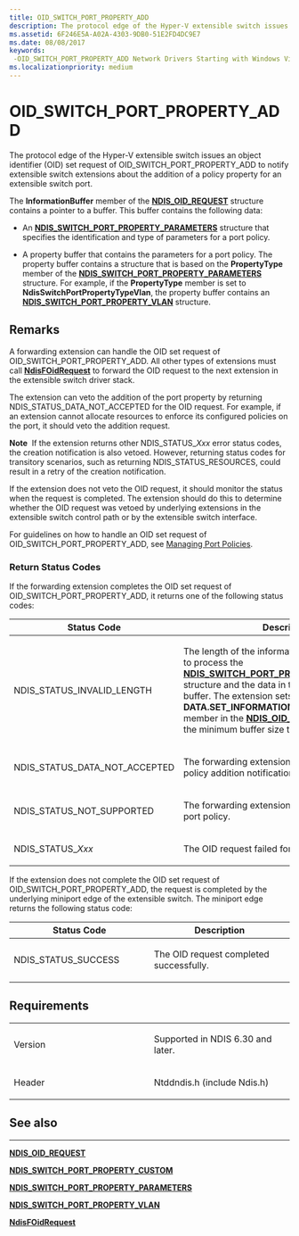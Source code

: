```yaml
---
title: OID_SWITCH_PORT_PROPERTY_ADD
description: The protocol edge of the Hyper-V extensible switch issues an object identifier (OID) set request of OID_SWITCH_PORT_PROPERTY_ADD to notify extensible switch extensions about the addition of a policy property for an extensible switch port.
ms.assetid: 6F246E5A-A02A-4303-9DB0-51E2FD4DC9E7
ms.date: 08/08/2017
keywords: 
 -OID_SWITCH_PORT_PROPERTY_ADD Network Drivers Starting with Windows Vista
ms.localizationpriority: medium
---
```


# OID\_SWITCH\_PORT\_PROPERTY\_ADD


The protocol edge of the Hyper-V extensible switch issues an object identifier (OID) set request of OID\_SWITCH\_PORT\_PROPERTY\_ADD to notify extensible switch extensions about the addition of a policy property for an extensible switch port.

The **InformationBuffer** member of the [**NDIS\_OID\_REQUEST**](https://msdn.microsoft.com/library/windows/hardware/ff566710) structure contains a pointer to a buffer. This buffer contains the following data:

-   An [**NDIS\_SWITCH\_PORT\_PROPERTY\_PARAMETERS**](https://msdn.microsoft.com/library/windows/hardware/hh598238) structure that specifies the identification and type of parameters for a port policy.

-   A property buffer that contains the parameters for a port policy. The property buffer contains a structure that is based on the **PropertyType** member of the [**NDIS\_SWITCH\_PORT\_PROPERTY\_PARAMETERS**](https://msdn.microsoft.com/library/windows/hardware/hh598238) structure. For example, if the **PropertyType** member is set to **NdisSwitchPortPropertyTypeVlan**, the property buffer contains an [**NDIS\_SWITCH\_PORT\_PROPERTY\_VLAN**](https://msdn.microsoft.com/library/windows/hardware/hh598243) structure.

Remarks
-------

A forwarding extension can handle the OID set request of OID\_SWITCH\_PORT\_PROPERTY\_ADD. All other types of extensions must call [**NdisFOidRequest**](https://msdn.microsoft.com/library/windows/hardware/ff561830) to forward the OID request to the next extension in the extensible switch driver stack.

The extension can veto the addition of the port property by returning NDIS\_STATUS\_DATA\_NOT\_ACCEPTED for the OID request. For example, if an extension cannot allocate resources to enforce its configured policies on the port, it should veto the addition request.

**Note**  If the extension returns other NDIS\_STATUS\_*Xxx* error status codes, the creation notification is also vetoed. However, returning status codes for transitory scenarios, such as returning NDIS\_STATUS\_RESOURCES, could result in a retry of the creation notification.

 

If the extension does not veto the OID request, it should monitor the status when the request is completed. The extension should do this to determine whether the OID request was vetoed by underlying extensions in the extensible switch control path or by the extensible switch interface.

For guidelines on how to handle an OID set request of OID\_SWITCH\_PORT\_PROPERTY\_ADD, see [Managing Port Policies](https://msdn.microsoft.com/library/windows/hardware/hh598202).

### Return Status Codes

If the forwarding extension completes the OID set request of OID\_SWITCH\_PORT\_PROPERTY\_ADD, it returns one of the following status codes:

<table>
<colgroup>
<col width="50%" />
<col width="50%" />
</colgroup>
<thead>
<tr class="header">
<th>Status Code</th>
<th>Description</th>
</tr>
</thead>
<tbody>
<tr class="odd">
<td><p>NDIS_STATUS_INVALID_LENGTH</p></td>
<td><p>The length of the information buffer is too small to process the <a href="https://msdn.microsoft.com/library/windows/hardware/hh598238" data-raw-source="[&lt;strong&gt;NDIS_SWITCH_PORT_PROPERTY_PARAMETERS&lt;/strong&gt;](https://msdn.microsoft.com/library/windows/hardware/hh598238)"><strong>NDIS_SWITCH_PORT_PROPERTY_PARAMETERS</strong></a> structure and the data in the structure&#39;s property buffer. The extension sets the <strong>DATA.SET_INFORMATION.BytesNeeded</strong> member in the <a href="https://msdn.microsoft.com/library/windows/hardware/ff566710" data-raw-source="[&lt;strong&gt;NDIS_OID_REQUEST&lt;/strong&gt;](https://msdn.microsoft.com/library/windows/hardware/ff566710)"><strong>NDIS_OID_REQUEST</strong></a> structure to the minimum buffer size that is required.</p></td>
</tr>
<tr class="even">
<td><p>NDIS_STATUS_DATA_NOT_ACCEPTED</p></td>
<td><p>The forwarding extension has vetoed the port policy addition notification.</p></td>
</tr>
<tr class="odd">
<td><p>NDIS_STATUS_NOT_SUPPORTED</p></td>
<td><p>The forwarding extension does not support the port policy.</p></td>
</tr>
<tr class="even">
<td><p>NDIS_STATUS_<em>Xxx</em></p></td>
<td><p>The OID request failed for other reasons.</p></td>
</tr>
</tbody>
</table>

 

If the extension does not complete the OID set request of OID\_SWITCH\_PORT\_PROPERTY\_ADD, the request is completed by the underlying miniport edge of the extensible switch. The miniport edge returns the following status code:

<table>
<colgroup>
<col width="50%" />
<col width="50%" />
</colgroup>
<thead>
<tr class="header">
<th>Status Code</th>
<th>Description</th>
</tr>
</thead>
<tbody>
<tr class="odd">
<td><p>NDIS_STATUS_SUCCESS</p></td>
<td><p>The OID request completed successfully.</p></td>
</tr>
</tbody>
</table>

 

Requirements
------------

<table>
<colgroup>
<col width="50%" />
<col width="50%" />
</colgroup>
<tbody>
<tr class="odd">
<td><p>Version</p></td>
<td><p>Supported in NDIS 6.30 and later.</p></td>
</tr>
<tr class="even">
<td><p>Header</p></td>
<td>Ntddndis.h (include Ndis.h)</td>
</tr>
</tbody>
</table>

## See also


****
[**NDIS\_OID\_REQUEST**](https://msdn.microsoft.com/library/windows/hardware/ff566710)

[**NDIS\_SWITCH\_PORT\_PROPERTY\_CUSTOM**](https://msdn.microsoft.com/library/windows/hardware/hh598230)

[**NDIS\_SWITCH\_PORT\_PROPERTY\_PARAMETERS**](https://msdn.microsoft.com/library/windows/hardware/hh598238)

[**NDIS\_SWITCH\_PORT\_PROPERTY\_VLAN**](https://msdn.microsoft.com/library/windows/hardware/hh598243)

[**NdisFOidRequest**](https://msdn.microsoft.com/library/windows/hardware/ff561830)

 

 




